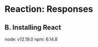 Reaction: Responses
===================

B. Installing React
-------------------
node: v12.19.0
npm: 6.14.8

